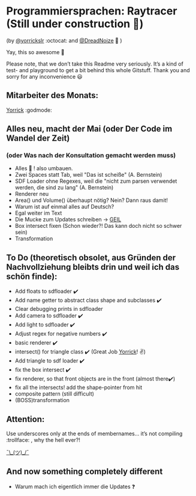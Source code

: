 Programmiersprachen: Raytracer (Still under construction :construction:)
===========
(by [@yorrickslr](https://github.com/yorrickslr) :octocat: and [@DreadNoize](https://github.com/DreadNoize) :dragon: )

Yay, this so awesome :rocket:

Please note, that we don’t take this Readme very seriously. It’s a kind of test- and playground to get a bit behind this whole Gitstuff. Thank you and sorry for any inconvenience :smiley:

## Mitarbeiter des Monats:
[Yorrick](https://github.com/yorrickslr)
:godmode:

## Alles neu, macht der Mai (oder Der Code im Wandel der Zeit)
### (oder Was nach der Konsultation gemacht werden muss)
- Alles :shit: ! also umbauen.
- Zwei Spaces statt Tab, weil  "Das ist scheiße" (A. Bernstein)
- SDF Loader ohne Regexes, weil die "nicht zum parsen verwendet werden, die sind zu lang" (A. Bernstein)
- Renderer neu
- Area() und Volume() überhaupt nötig? Nein? Dann raus damit!
- Warum ist auf einmal alles auf Deutsch?
- Egal weiter im Text
- Die Mucke zum Updates schreiben -> [GEIL](https://www.youtube.com/watch?v=LBZ-3Ugj1AQ)
- Box intersect fixen (Schon wieder?! Das kann doch nicht so schwer sein)
- Transformation

## To Do (theoretisch obsolet, aus Gründen der Nachvollziehung bleibts drin und weil ich das schön finde):

- Add floats to sdfloader :heavy_check_mark:
- Add name getter to abstract class shape and subclasses :heavy_check_mark:
- Clear debugging prints in sdfloader
- Add camera to sdfloader :heavy_check_mark:
- Add light to sdfloader :heavy_check_mark:
- Adjust regex for negative numbers :heavy_check_mark:
- basic renderer :heavy_check_mark:
- intersect() for triangle class :heavy_check_mark: (Great Job [Yorrick](https://github.com/yorrickslr)! :v:)
- Add triangle to sdf loader :heavy_check_mark:
- fix the box intersect :heavy_check_mark: 
- fix renderer, so that front objects are in the front (almost there:heavy_check_mark:)
- fix all the intersects! add the shape-pointer from hit
- composite pattern (still difficult)
- (BOSS)transformation



## Attention:

Use underscores only at the ends of membernames... it’s not compiling :trollface: , why the hell ever?! 

[¯\\\_(ツ)_/¯](https://www.youtube.com/watch?v=32UGD0fV45g)

## And now something completely different
- Warum mach ich eigentlich immer die Updates :question:
